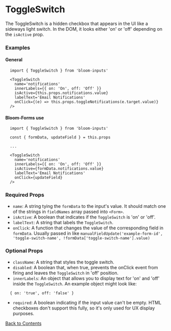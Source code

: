 # ToggleSwitch

The ToggleSwitch is a hidden checkbox that appears in the UI like a sideways light switch. In the DOM, it looks either 'on' or 'off' depending on the `isActive` prop.

### Examples
#### General
```
  import { ToggleSwitch } from 'bloom-inputs'

  <ToggleSwitch
    name='notifications'
    innerLabels={{ on: 'On', off: 'Off' }}
    isActive={this.props.notifications.value}
    labelText='Email Notifications'
    onClick={(e) => this.props.toggleNotifications(e.target.value)}
  />
```

#### Bloom-Forms use
```
  import { ToggleSwitch } from 'bloom-inputs'

  const { formData, updateField } = this.props
  
  ...

  <ToggleSwitch
    name='notifications'
    innerLabels={{ on: 'On', off: 'Off' }}
    isActive={formData.notifications.value}
    labelText='Email Notifications'
    onClick={updateField}
  />
```

### Required Props
- `name`:
  A string tying the `formData` to the input's value. It should match one of the strings in `fieldNames` array passed into `<Form>`.
- `isActive`:
  A boolean that indicates if the `ToggleSwitch` is 'on' or 'off'.
- `labelText`:
  A string that labels the `ToggleSwitch`.
- `onClick`:
  A function that changes the value of the corresponding field in `formData`. Usually passed in like `manualFieldUpdate('example-form-id', 'toggle-switch-name', !formData['toggle-switch-name'].value)`

### Optional Props
- `className`:
  A string that styles the toggle switch.
- `disabled`:
  A boolean that, when true, prevents the onClick event from firing and leaves the `ToggleSwitch` in 'off' position.
- `innerLabels`:
  An object that allows you to display text for 'on' and 'off' inside the `ToggleSwitch`. An example object might look like:
```
  { on: 'true', off: 'false' }
```
- `required`:
  A boolean indicating if the input value can't be empty. HTML checkboxes don't support this fully, so it's only used for UX display purposes.

[Back to Contents](https://github.com/vineyard-bloom/bloom-inputs#contents)
